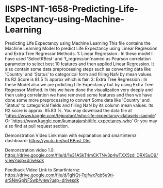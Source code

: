 # llSPS-INT-1658-Predicting-Life-Expectancy-using-Machine-Learning
Predicting Life Expectancy using Machine Learning
This file contains the Machine Learning Model to predict Life Expectancy using Linear Regression and Extra Tree Regressor Methods.
1: Linear Regression : In these model I have used 'SelectKBest' and 'f_regression'named as Pearson correlation parameter to select best 
                       10 features and then applied Linear Regression. It also contain some data preprocessing steps such as converting
                       data like 'Country' and 'Status' to categorical form and filling NaN by mean values.
                       Its R2 Score is 81.5 % approx which is fair.
2: Extra Tree Regression : In  these Model also we are prdicting Life Expectancy but by using Extra Tree Regressor Method. In this  we have
                           done the visualization very deeply and then using correlation we have removed some features and then we have 
                           done some more preprocessing to convert Some data like 'Country' and 'Status' to categorical fields and filling 
                           NaN by its column mean values.
                           Its R2 score is approx. 95.83 %.
You may download the data file at 'https://www.kaggle.com/tejpratap1/who-life-expectancy-datasets-sample' Or 'https://www.kaggle.com/kumarajarshi/life-expectancy-who'
                                  Or you may also find at pull request section.
                                  
Demonstration Video Link main with explanation and smartinternz dashboard: https://youtu.be/5oTBBosLD5s

Demonstration video 1.0:
https://drive.google.com/file/d/1e31ASkT4mCKTNv3p4wTXX5zd_DRXSuO9/view?usp=drivesdk

Feedback Video Link to SmartInternz: https://drive.google.com/file/d/1gNQt-Tqjfwx7qb5e9ri-srSNwGpNFSwb/view?usp=drivesdk

